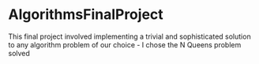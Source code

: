 # AlgorithmsFinalProject

This final project involved implementing a trivial and sophisticated solution to any algorithm problem of our choice - I chose the N Queens problem solved 
